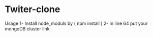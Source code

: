 # Twiter-clone


Usage
1- Install node_moduls by ( npm install )
2- in line 64 put your mongoDB cluster link
